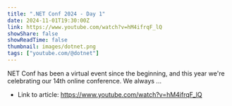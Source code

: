 ```yaml
---
title: ".NET Conf 2024 - Day 1"
date: 2024-11-01T19:30:00Z
link: https://www.youtube.com/watch?v=hM4ifrqF_lQ
showShare: false
showReadTime: false
thumbnail: images/dotnet.png
tags: ["youtube.com/@dotnet"]
---
```

NET Conf has been a virtual event since the beginning, and this year we're celebrating our 14th online conference. We always ...

- Link to article: https://www.youtube.com/watch?v=hM4ifrqF_lQ